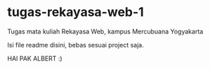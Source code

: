 # tugas-rekayasa-web-1
Tugas mata kuliah Rekayasa Web, kampus Mercubuana Yogyakarta

Isi file readme disini, bebas sesuai project saja.

HAI PAK ALBERT :)
